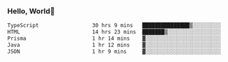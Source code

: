 
### Hello, World🐤

<!--START_SECTION:waka-->

```txt
TypeScript                 30 hrs 9 mins   ███████████████▒░░░░░░░░░   60.89 %
HTML                       14 hrs 23 mins  ███████▒░░░░░░░░░░░░░░░░░   29.05 %
Prisma                     1 hr 14 mins    ▓░░░░░░░░░░░░░░░░░░░░░░░░   02.50 %
Java                       1 hr 12 mins    ▓░░░░░░░░░░░░░░░░░░░░░░░░   02.43 %
JSON                       1 hr 9 mins     ▓░░░░░░░░░░░░░░░░░░░░░░░░   02.32 %
```

<!--END_SECTION:waka-->
